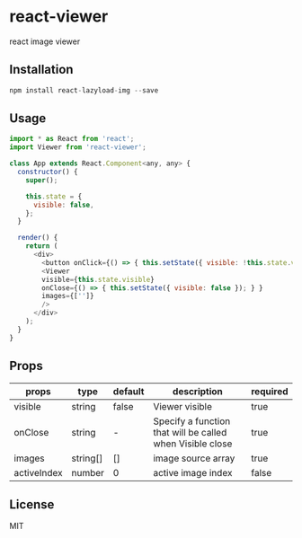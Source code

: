 # react-viewer

react image viewer

## Installation

```javascript
npm install react-lazyload-img --save
```

## Usage

```javascript
import * as React from 'react';
import Viewer from 'react-viewer';

class App extends React.Component<any, any> {
  constructor() {
    super();

    this.state = {
      visible: false,
    };
  }

  render() {
    return (
      <div>
        <button onClick={() => { this.setState({ visible: !this.state.visible }); } }>show</button>
        <Viewer
        visible={this.state.visible}
        onClose={() => { this.setState({ visible: false }); } }
        images={['']}
        />
      </div>
    );
  }
}
```

## Props

| props       | type         | default | description                 | required |
|-------------|--------------|---------|-----------------------------|----------|
| visible     | string       |  false  | Viewer visible             | true |
| onClose     | string       |  -      | Specify a function that will be called when Visible close   | true |
| images      | string[]     | []      | image source array | true  |
| activeIndex | number       | 0       | active image index | false |

## License

MIT
